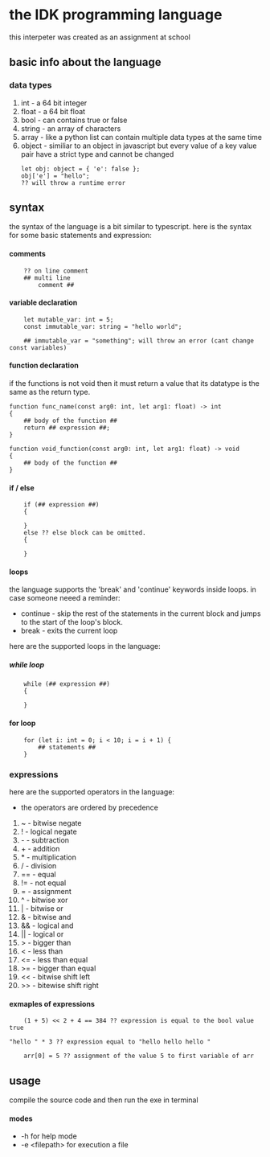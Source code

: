 
# the IDK programming language

this interpeter was created as an assignment at school

## basic info about the language

### data types
1. int - a 64 bit integer
2. float - a 64 bit float
3. bool - can contains true or false
4. string - an array of characters 
5. array - like a python list can contain multiple data types at the same time
6. object - similiar to an object in javascript but every value of a key value pair have a strict type and cannot be changed 
	```
	let obj: object = { 'e': false };
	obj['e'] = "hello";
	?? will throw a runtime error
	```
## syntax
the syntax of the language is a bit similar to typescript.
here is the syntax for some basic statements and expression:

#### comments
```	
	?? on line comment
	## multi line
		comment ##

```

#### variable declaration
```
	let mutable_var: int = 5;
	const immutable_var: string = "hello world";

	## immutable_var = "something"; will throw an error (cant change const variables)
```

#### function declaration
if the functions is not void then it must return a value that its datatype is the same
as the return type. 
```
function func_name(const arg0: int, let arg1: float) -> int
{
	## body of the function ##
	return ## expression ##;
}

function void_function(const arg0: int, let arg1: float) -> void
{
	## body of the function ##
}
```
#### if / else 
```
	if (## expression ##) 
	{

	} 
	else ?? else block can be omitted.
	{

	}
```
#### loops
the language supports the 'break' and 'continue' keywords inside loops. in case 
someone neeed a reminder:
* continue - skip the rest of the statements in the current block and jumps to the start of the 
			 loop's block. 
* break - exits the current loop

here are the supported loops in the language:
##### while loop
```
	while (## expression ##)
	{

	}
```
#### for loop
```
	for (let i: int = 0; i < 10; i = i + 1) {
		## statements ##
	}
```
### expressions

here are the supported operators in the language:
* the operators are ordered by precedence
1.  ~   - bitwise negate
2.  !   - logical negate
3.  \-   - subtraction
4.  \+   - addition
5.  \*   - multiplication
6.  /   - division
7.  ==  - equal
8.  !=  - not equal
9.  =   - assignment
10. ^   - bitwise xor
11. |   - bitwise or
12. &   - bitwise and
13. &&  - logical and
14. ||  - logical or
15. \>   - bigger than
16. <   - less than
17. <=  - less than equal
18. \>=	- bigger than equal
19. <<  - bitwise shift left
20. \>\>  - bitewise shift right

#### exmaples of expressions

```
	(1 + 5) << 2 + 4 == 384 ?? expression is equal to the bool value true
```
	"hello " * 3 ?? expression equal to "hello hello hello "
```
	arr[0] = 5 ?? assignment of the value 5 to first variable of arr 
```

## usage
compile the source code and then run the exe in terminal
#### modes
- -h for help mode
- -e \<filepath> for execution a file
